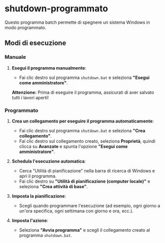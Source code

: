 # shutdown-programmato

Questo programma batch permette di spegnere un sistema Windows in modo programmato.

## Modi di esecuzione

### Manuale

1. **Esegui il programma manualmente**:
   - Fai clic destro sul programma `shutdown.bat` e seleziona **"Esegui come amministratore"**.
   
   **Attenzione:** Prima di eseguire il programma, assicurati di aver salvato tutti i lavori aperti!

### Programmato

1. **Crea un collegamento per eseguire il programma automaticamente**:
   - Fai clic destro sul programma `shutdown.bat` e seleziona **"Crea collegamento"**.
   - Fai clic destro sul collegamento creato, seleziona **Proprietà**, quindi clicca su **Avanzate** e spunta l'opzione **"Esegui come amministratore"**.
   
2. **Schedula l'esecuzione automatica**:
   - Cerca "Utilità di pianificazione" nella barra di ricerca di Windows e apri il programma.
   - Fai clic destro su **"Utilità di pianificazione (computer locale)"** e seleziona **"Crea attività di base"**.
   
3. **Imposta la pianificazione**:
   - Scegli quando programmare l'esecuzione (ad esempio, ogni giorno a un'ora specifica, ogni settimana con giorno e ora, ecc.).
   
4. **Imposta l'azione**:
   - Seleziona **"Avvia programma"** e scegli il collegamento creato al programma `shutdown.bat`.
